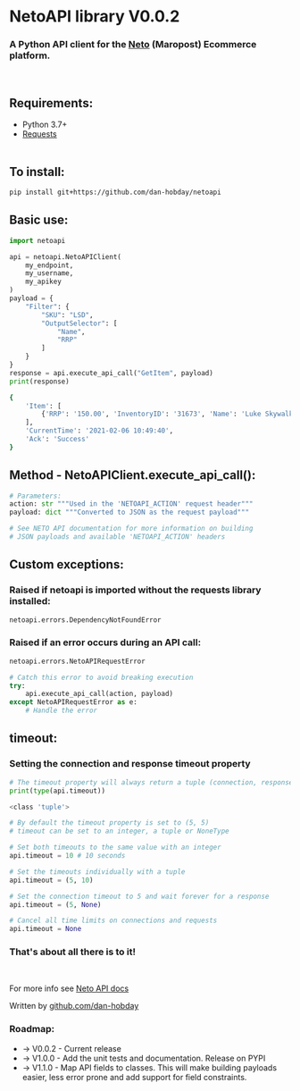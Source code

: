 # NetoAPI library V0.0.2
### A Python API client for the <a href="https://www.netohq.com/" target="_blank">Neto</a> (Maropost) Ecommerce platform.
</br>

## Requirements:
* Python 3.7+
* <a href="https://pypi.org/project/requests/">Requests</a>
<br><br>
## To install:
```bash
pip install git+https://github.com/dan-hobday/netoapi
```

## Basic use:
``` python
import netoapi

api = netoapi.NetoAPIClient(
    my_endpoint,
    my_username,
    my_apikey
)
payload = {
    "Filter": {
        "SKU": "LSD",
        "OutputSelector": [
            "Name",
            "RRP"
        ] 
    }
}
response = api.execute_api_call("GetItem", payload)
print(response)
```
``` bash
{
    'Item': [
        {'RRP': '150.00', 'InventoryID': '31673', 'Name': 'Luke Skywalker Doll', 'SKU': 'LSD'}
    ],
    'CurrentTime': '2021-02-06 10:49:40',
    'Ack': 'Success'
}
```

## Method - NetoAPIClient.execute_api_call():
``` python
# Parameters:
action: str """Used in the 'NETOAPI_ACTION' request header"""
payload: dict """Converted to JSON as the request payload"""

# See NETO API documentation for more information on building
# JSON payloads and available 'NETOAPI_ACTION' headers
```

## Custom exceptions:
### Raised if netoapi is imported without the requests library installed:
``` python
netoapi.errors.DependencyNotFoundError
```

### Raised if an error occurs during an API call:
``` python
netoapi.errors.NetoAPIRequestError

# Catch this error to avoid breaking execution
try:
    api.execute_api_call(action, payload)
except NetoAPIRequestError as e:
    # Handle the error
```

## timeout:
### Setting the connection and response timeout property
``` python
# The timeout property will always return a tuple (connection, response)
print(type(api.timeout))
```
``` bash
<class 'tuple'>
```
``` python
# By default the timeout property is set to (5, 5)
# timeout can be set to an integer, a tuple or NoneType

# Set both timeouts to the same value with an integer
api.timeout = 10 # 10 seconds

# Set the timeouts individually with a tuple
api.timeout = (5, 10)

# Set the connection timeout to 5 and wait forever for a response
api.timeout = (5, None)

# Cancel all time limits on connections and requests
api.timeout = None
```

### That's about all there is to it!
</br>

For more info see <a href="https://developers.maropost.com/documentation/engineers/api-documentation" target="_blank">Neto API docs</a>

Written by <a href="https://github.com/dan-hobday" target="_blank">github.com/dan-hobday</a>

### Roadmap:
* -> V0.0.2 - Current release
* -> V1.0.0 - Add the unit tests and documentation. Release on PYPI
* -> V1.1.0 - Map API fields to classes. This will make building payloads easier, less error prone and add support for field constraints.